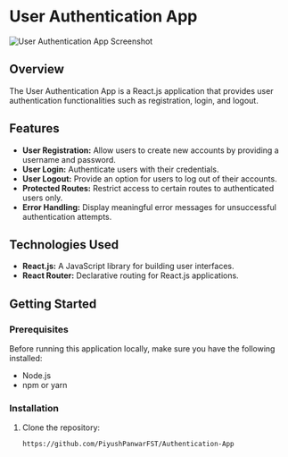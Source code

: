 # User Authentication App

![User Authentication App Screenshot](screenshot.png)

## Overview

The User Authentication App is a React.js application that provides user authentication functionalities such as registration, login, and logout.

## Features

- **User Registration:** Allow users to create new accounts by providing a username and password.
- **User Login:** Authenticate users with their credentials.
- **User Logout:** Provide an option for users to log out of their accounts.
- **Protected Routes:** Restrict access to certain routes to authenticated users only.
- **Error Handling:** Display meaningful error messages for unsuccessful authentication attempts.

## Technologies Used

- **React.js:** A JavaScript library for building user interfaces.
- **React Router:** Declarative routing for React.js applications.

## Getting Started

### Prerequisites

Before running this application locally, make sure you have the following installed:

- Node.js
- npm or yarn

### Installation

1. Clone the repository:

   ```bash
   https://github.com/PiyushPanwarFST/Authentication-App
